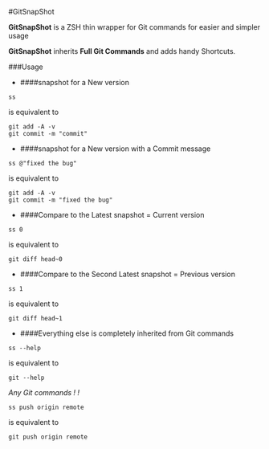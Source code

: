 #GitSnapShot

**GitSnapShot** is a ZSH thin wrapper for Git commands for easier and simpler usage

**GitSnapShot** inherits **Full Git Commands** and adds handy Shortcuts.

###Usage
- ####snapshot for a New version
```
ss
```
is equivalent to
```
git add -A -v
git commit -m "commit"
```
- ####snapshot for a New version with a Commit message
```
ss @"fixed the bug"
```
is equivalent to
```
git add -A -v
git commit -m "fixed the bug"
```
- ####Compare to the Latest snapshot = Current version
```
ss 0
```
is equivalent to
```
git diff head~0
```
- ####Compare to the Second Latest snapshot = Previous version
```
ss 1
```
is equivalent to
```
git diff head~1
```
- ####Everything else is completely inherited from Git commands
```
ss --help
```
is equivalent to
```
git --help
```
*Any Git commands ! !*
```
ss push origin remote
```
is equivalent to
```
git push origin remote
```

